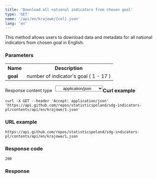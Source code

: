 ```yaml
---
title: 'Download all national indicators from chosen goal'
type: 'GET'
name: '/api/en/krajowe/{cel}.json'
lang: 'en'
---
```


This method allows users to download data and metadata for all national indicators from chosen goal in English.

### Parameters

<table id='api_table'>
  <tr>
    <th><b>Name</b></th>
    <th><b>Description</b></th>
  </tr>
  <tr>
    <td><b>goal</b></td>
    <td>number of indicator's goal ( 1 - 17 )</td>
  </tr>
</table>

<p style='float:left;margin-top: 7px;'>Response content type</p>
<select style='float:left;padding: 0px 15px;width: 155px;margin-left: 10px;text-align-last: center;'>
  <option>application/json</option>
</select>

<div id='exampleKraj1'>

<h3 id="przykładowy-curl">Curl example</h3>

<p><code class="highlighter-rouge">curl -X GET --header 'Accept: application/json' 'https://api.github.com/repos/statisticspoland/sdg-indicators-pl/contents/api/en/krajowe/1.json'</code></p>

<h3 id="przykładowy-url">URL example</h3>

<p><code class="highlighter-rouge">https://api.github.com/repos/statisticspoland/sdg-indicators-pl/contents/api/en/krajowe/1.json</code></p>

<h3 id="przykładowy-kod-odpowiedzi">Response code</h3>

<p><code class="highlighter-rouge">200</code></p>

<h3 id="przykładowa-odpowiedź">Response</h3>

<p><code class="highlighter-rouge" id="show-data-kraj-1-en">
</code></p>

</div>

<script>

$.getJSON('https://sdg.gov.pl/api/en/krajowe/1.json', function(data) {
    $('#show-data-kraj-1-en').html(JSON.stringify(data, null, 2));
});

</script>
